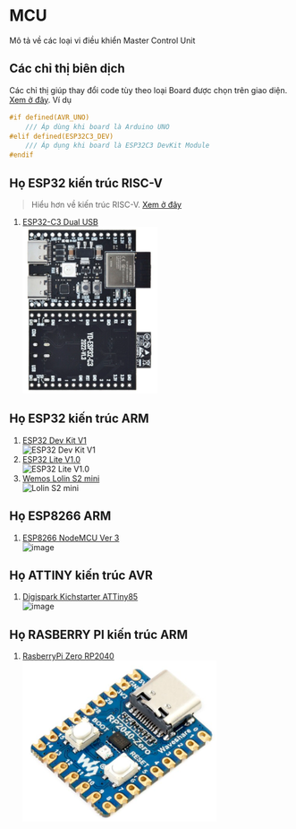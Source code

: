 # MCU

Mô tả về các loại vi điều khiển Master Control Unit

## Các chỉ thị biên dịch

Các chỉ thị giúp thay đổi code tùy theo loại Board được chọn trên giao diện. [Xem ở đây](./preprocessor.vi.md). Ví dụ

```C
#if defined(AVR_UNO)
    /// Áp dùng khi board là Arduino UNO
#elif defined(ESP32C3_DEV)
    /// Áp dụng khi board là ESP32C3 DevKit Module
#endif       
```

## Họ ESP32 kiến trúc RISC-V

>Hiểu hơn về kiến trúc RISC-V. [Xem ở đây](https://neittien0110.github.io/RISC-VFundamentalMaterials)

1. [ESP32-C3 Dual USB](ESP32/ESP32-C3_DevKitM_1_dual_usb.md)\
    ![ESP32-C3 Dual USB](./assets/esp32-c3.1.png)

## Họ ESP32 kiến trúc ARM

1. [ESP32 Dev Kit V1](ESP32/ESP32_Dev_Kit_V1.md) \
   ![ESP32 Dev Kit V1](https://github.com/neittien0110/MCU/assets/8079397/8a15155f-7191-4dea-92c6-5b0b96403807)
2. [ESP32 Lite V1.0](ESP32/ESP32_Lite_V1.0.md)\
   ![ESP32 Lite V1.0](https://github.com/neittien0110/MCU/assets/8079397/6234a674-fa97-4ba6-bf02-6be6ef4023d3)
3. [Wemos Lolin S2 mini](ESP32/Lolin_S2_mini.md)\
   ![Lolin S2 mini](https://github.com/neittien0110/MCU/assets/8079397/28776905-6750-4990-a436-22e171ad1bad)

## Họ ESP8266 ARM

1. [ESP8266 NodeMCU Ver 3](ESP8266/NodeMCU_V3.md)\
   ![image](https://github.com/neittien0110/MCU/assets/8079397/f32df356-5468-4375-ae79-c744f414449b)

## Họ ATTINY kiến trúc AVR

1. [Digispark Kichstarter ATTiny85](ATTiny/Digispark_Kickstarter_ATTiny85.md)\
   ![image](https://github.com/neittien0110/MCU/assets/8079397/de27b818-f12e-478a-907c-27ee331f2706)

## Họ RASBERRY PI kiến trúc ARM

1. [RasberryPi Zero RP2040](RasberryPi/RasberryPi-Zero-RP2040.md)\
   ![RasberryPi Zero RP2040](./assets/rp2040_zero.png)
